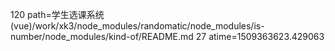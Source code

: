120 path=学生选课系统(vue)/work/xk3/node_modules/randomatic/node_modules/is-number/node_modules/kind-of/README.md
27 atime=1509363623.429063
